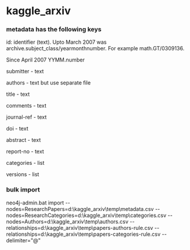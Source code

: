 # kaggle_arxiv

### metadata has the following keys

id: identifier (text). Upto March 2007 was archive.subject_class/yearmonthnumber. For example math.GT/0309136.

Since April 2007 YYMM.number

submitter - text

authors - text but use separate file

title - text

comments - text

journal-ref - text

doi - text

abstract - text

report-no - text

categories - list

versions - list


### bulk import

neo4j-admin.bat import --nodes=ResearchPapers=d:\kaggle_arxiv\temp\metadata.csv --nodes=ResearchCategories=d:\kaggle_arxiv\temp\categories.csv --nodes=Authors=d:\kaggle_arxiv\temp\authors.csv --relationships=d:\kaggle_arxiv\temp\papers-authors-rule.csv --relationships=d:\kaggle_arxiv\temp\papers-categories-rule.csv --delimiter="@"